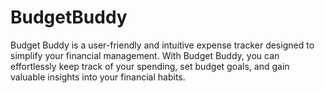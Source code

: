 # BudgetBuddy
Budget Buddy is a user-friendly and intuitive expense tracker designed to simplify your financial management. With Budget Buddy, you can effortlessly keep track of your spending, set budget goals, and gain valuable insights into your financial habits.
